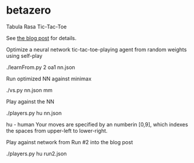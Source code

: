 # betazero
Tabula Rasa Tic-Tac-Toe

See [the blog post](https://dspub99.github.io/betazero/betazero.html) for details.


Optimize a neural network tic-tac-toe-playing agent
 from random weights using self-play

 ./learnFrom.py 2 oa1 nn.json


Run optimized NN against minimax

 ./vs.py nn.json mm


Play against the NN

 ./players.py hu nn.json


hu - human
Your moves are specified by an numberin [0,9],
 which indexes the spaces from upper-left to
 lower-right.


Play against network from Run #2 into the blog post

 ./players.py hu run2.json
